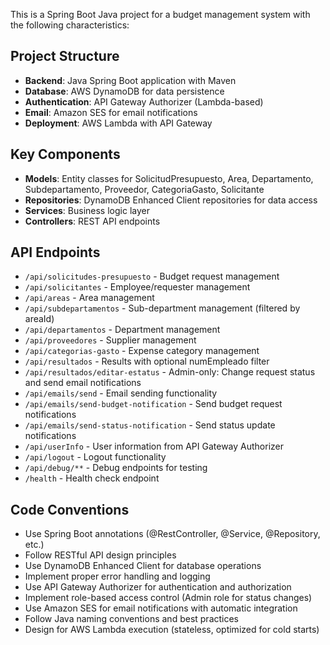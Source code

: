 <!-- Use this file to provide workspace-specific custom instructions to Copilot. For more details, visit https://code.visualstudio.com/docs/copilot/copilot-customization#_use-a-githubcopilotinstructionsmd-file -->

This is a Spring Boot Java project for a budget management system with the following characteristics:

## Project Structure
- **Backend**: Java Spring Boot application with Maven
- **Database**: AWS DynamoDB for data persistence
- **Authentication**: API Gateway Authorizer (Lambda-based)
- **Email**: Amazon SES for email notifications
- **Deployment**: AWS Lambda with API Gateway

## Key Components
- **Models**: Entity classes for SolicitudPresupuesto, Area, Departamento, Subdepartamento, Proveedor, CategoriaGasto, Solicitante
- **Repositories**: DynamoDB Enhanced Client repositories for data access
- **Services**: Business logic layer
- **Controllers**: REST API endpoints

## API Endpoints
- `/api/solicitudes-presupuesto` - Budget request management
- `/api/solicitantes` - Employee/requester management
- `/api/areas` - Area management
- `/api/subdepartamentos` - Sub-department management (filtered by areaId)
- `/api/departamentos` - Department management
- `/api/proveedores` - Supplier management
- `/api/categorias-gasto` - Expense category management
- `/api/resultados` - Results with optional numEmpleado filter
- `/api/resultados/editar-estatus` - Admin-only: Change request status and send email notifications
- `/api/emails/send` - Email sending functionality
- `/api/emails/send-budget-notification` - Send budget request notifications
- `/api/emails/send-status-notification` - Send status update notifications
- `/api/userInfo` - User information from API Gateway Authorizer
- `/api/logout` - Logout functionality
- `/api/debug/**` - Debug endpoints for testing
- `/health` - Health check endpoint

## Code Conventions
- Use Spring Boot annotations (@RestController, @Service, @Repository, etc.)
- Follow RESTful API design principles
- Use DynamoDB Enhanced Client for database operations
- Implement proper error handling and logging
- Use API Gateway Authorizer for authentication and authorization
- Implement role-based access control (Admin role for status changes)
- Use Amazon SES for email notifications with automatic integration
- Follow Java naming conventions and best practices
- Design for AWS Lambda execution (stateless, optimized for cold starts)
